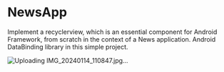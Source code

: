 # NewsApp
Implement a recyclerview, which is an essential component for Android Framework, from scratch in the context of a News application. Android DataBinding library in this simple project.


![Uploading IMG_20240114_110847.jpg…]()
